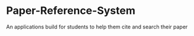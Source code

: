 # Paper-Reference-System
An applications build for students to help them cite and search their paper
